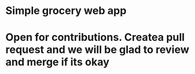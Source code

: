 # Simple grocery web app 
# Open for contributions. Createa pull request and we will be glad to review and merge if its okay
